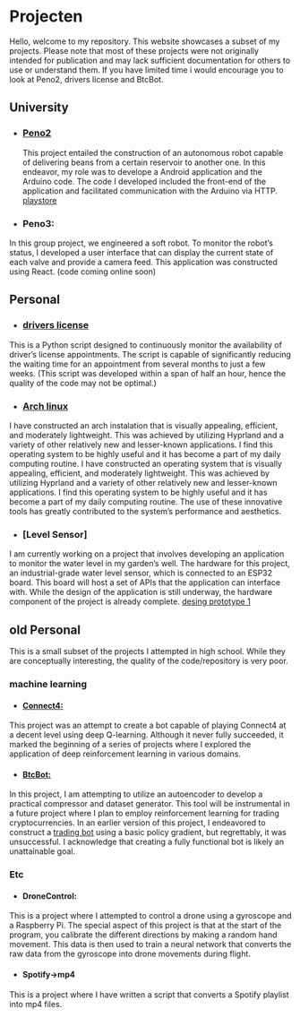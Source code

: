 # Projecten
Hello, welcome to my repository. This website showcases a subset of my projects. Please note that most of these projects were not originally intended for publication and may lack sufficient documentation for others to use or understand them. If you have limited time i would encourage you to look at Peno2, drivers license and BtcBot.
## University
* ### [Peno2](https://github.com/cyuzuzo-j/BeanBotApp)
  This project entailed the construction of an autonomous robot capable of delivering beans from a certain reservoir to another one. In this endeavor, my role was to develope a Android application and the Arduino code. The code I developed included the front-end of the application and facilitated communication with the Arduino via HTTP.<br/>
  [playstore](https://play.google.com/store/apps/details?id=com.BeanBOT.compose.BeanBot&hl=en&gl=US)

* ### Peno3:
In this group project, we engineered a soft robot. To monitor the robot’s status, I developed a user interface that can display the current state of each valve and provide a camera feed. This application was constructed using React.
(code coming online soon)

## Personal
* ### [drivers license](https://github.com/cyuzuzo-j/rijbewjis)
This is a Python script designed to continuously monitor the availability of driver’s license appointments. The script is capable of significantly reducing the waiting time for an appointment from several months to just a few weeks.
(This script was developed within a span of half an hour, hence the quality of the code may not be optimal.)

* ### [Arch linux](https://raw.githubusercontent.com/cyuzuzo-j/Projecten/main/ui_screenshot.png?token=GHSAT0AAAAAACN2RUVICR6LMW2VPHUAURAOZPKIS6A)
I have constructed an arch instalation that is visually appealing, efficient, and moderately lightweight. This was achieved by utilizing Hyprland and a variety of other relatively new and lesser-known applications. I find this operating system to be highly useful and it has become a part of my daily computing routine.
I have constructed an operating system that is visually appealing, efficient, and moderately lightweight. This was achieved by utilizing Hyprland and a variety of other relatively new and lesser-known applications. I find this operating system to be highly useful and it has become a part of my daily computing routine. The use of these innovative tools has greatly contributed to the system’s performance and aesthetics.

* ### [Level Sensor]
I am currently working on a project that involves developing an application to monitor the water level in my garden’s well. The hardware for this project, an industrial-grade water level sensor, which is connected to an ESP32 board. This board will host a set of APIs that the application can interface with. While the design of the application is still underway, the hardware component of the project is already complete. 
[desing prototype 1](https://www.figma.com/proto/6Y9URGF1Qm95b1CGHM1RMq/Sensor-app?page-id=14%3A141&type=design&node-id=14-142&viewport=552%2C-635%2C1.84&t=4OanNExQR7M7p960-1&scaling=scale-down&starting-point-node-id=14%3A142&mode=design)

## old Personal
This is a small subset of the projects I attempted in high school. While they are conceptually interesting, the quality of the code/repository is very poor.

### machine learning
* #### [Connect4:](https://github.com/cyuzuzo-j/Connect4)
This project was an attempt to create a bot capable of playing Connect4 at a decent level using deep Q-learning. Although it never fully succeeded, it marked the beginning of a series of projects where I explored the application of deep reinforcement learning in various domains.
* #### [BtcBot:](https://github.com/cyuzuzo-j/btcbot4.0)
In this project, I am attempting to utilize an autoencoder to develop a practical compressor and dataset generator. This tool will be instrumental in a future project where I plan to employ reinforcement learning for trading cryptocurrencies. In an earlier version of this project, I endeavored to construct a [trading bot](https://github.com/cyuzuzo-j/cryptobot) using a basic policy gradient, but regrettably, it was unsuccessful. I acknowledge that creating a fully functional bot is likely an unattainable goal.<br/>
### Etc
* #### DroneControl:
This is a project where I attempted to control a drone using a gyroscope and a Raspberry Pi. The special aspect of this project is that at the start of the program, you calibrate the different directions by making a random hand movement. This data is then used to train a neural network that converts the raw data from the gyroscope into drone movements during flight.
* ####  Spotify->mp4
This is a project where I have written a script that converts a Spotify playlist into mp4 files.

        
        
